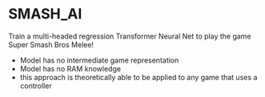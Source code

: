 # SMASH_AI
Train a multi-headed regression Transformer Neural Net to play the game Super Smash Bros Melee!

- Model has no intermediate game representation
- Model has no RAM knowledge
- this approach is theoretically able to be applied to any game that uses a controller
